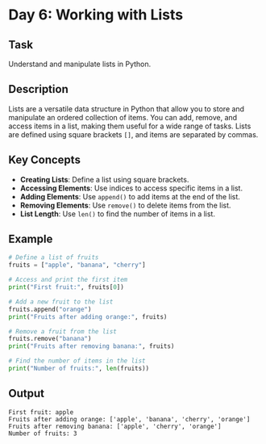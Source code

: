 # Day 6: Working with Lists

## Task
Understand and manipulate lists in Python.

## Description
Lists are a versatile data structure in Python that allow you to store and manipulate an ordered collection of items. You can add, remove, and access items in a list, making them useful for a wide range of tasks. Lists are defined using square brackets `[]`, and items are separated by commas.

## Key Concepts
- **Creating Lists**: Define a list using square brackets.
- **Accessing Elements**: Use indices to access specific items in a list.
- **Adding Elements**: Use `append()` to add items at the end of the list.
- **Removing Elements**: Use `remove()` to delete items from the list.
- **List Length**: Use `len()` to find the number of items in a list.

## Example
```python
# Define a list of fruits
fruits = ["apple", "banana", "cherry"]

# Access and print the first item
print("First fruit:", fruits[0])

# Add a new fruit to the list
fruits.append("orange")
print("Fruits after adding orange:", fruits)

# Remove a fruit from the list
fruits.remove("banana")
print("Fruits after removing banana:", fruits)

# Find the number of items in the list
print("Number of fruits:", len(fruits))
```

## Output
```plaintext
First fruit: apple
Fruits after adding orange: ['apple', 'banana', 'cherry', 'orange']
Fruits after removing banana: ['apple', 'cherry', 'orange']
Number of fruits: 3
```
